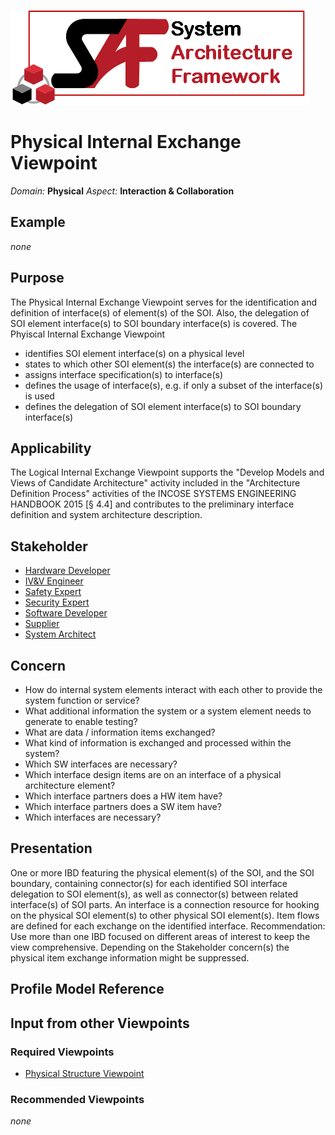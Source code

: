 ![System Architecture Framework](../diagrams/Logo_SAF.png)
# Physical Internal Exchange Viewpoint
*Domain:* **Physical** *Aspect:* **Interaction & Collaboration**
## Example
*none*
## Purpose
The Physical Internal Exchange Viewpoint serves for the identification and definition of interface(s) of element(s) of the SOI. Also, the delegation of SOI element interface(s) to SOI boundary interface(s) is covered.
The Phyiscal Internal Exchange Viewpoint
* identifies SOI element interface(s) on a physical level
* states to which other SOI element(s) the interface(s) are connected to
* assigns interface specification(s) to interface(s)
* defines the usage of interface(s), e.g. if only a subset of the interface(s) is used 
* defines the delegation of SOI element interface(s) to SOI boundary interface(s)
## Applicability
The Logical Internal Exchange Viewpoint supports the "Develop Models and Views of Candidate Architecture" activity included in the "Architecture Definition Process" activities of the INCOSE SYSTEMS ENGINEERING HANDBOOK 2015 [§ 4.4] and contributes to the preliminary interface definition and system architecture description.
## Stakeholder
* [Hardware Developer](../stakeholders.md#Hardware-Developer)
* [IV&V Engineer](../stakeholders.md#IV&V-Engineer)
* [Safety Expert](../stakeholders.md#Safety-Expert)
* [Security Expert](../stakeholders.md#Security-Expert)
* [Software Developer](../stakeholders.md#Software-Developer)
* [Supplier](../stakeholders.md#Supplier)
* [System Architect](../stakeholders.md#System-Architect)
## Concern
* How do internal system elements interact with each other to provide the system function or service?
* What additional information the system or a system element needs to generate to enable testing?
* What are data / information items exchanged?
* What kind of information is exchanged and processed within the system?
* Which SW interfaces are necessary?
* Which interface design items are on an interface of a physical architecture element?
* Which interface partners does a HW item have?
* Which interface partners does a SW item have?
* Which interfaces are necessary?
## Presentation
One or more IBD featuring the physical element(s) of the SOI, and the SOI boundary, containing connector(s) for each identified SOI interface delegation to SOI element(s), as well as connector(s) between related interface(s) of SOI parts. An interface is a connection resource for hooking on the physical SOI element(s) to other physical SOI element(s). Item flows are defined for each exchange on the identified interface.  Recommendation: Use more than one IBD focused on different areas of interest to keep the view comprehensive. Depending on the Stakeholder concern(s) the physical item exchange information might be suppressed.

## Profile Model Reference
## Input from other Viewpoints
### Required Viewpoints
* [Physical Structure Viewpoint](Physical-Structure-Viewpoint.md)
### Recommended Viewpoints
*none*
